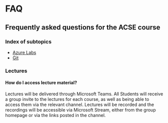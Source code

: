 # FAQ
## Frequently asked questions for the ACSE course

### Index of subtopics

* [Azure Labs](azureLabs.md)
* [Git](git.md)


### Lectures


#### How do I access lecture material?

Lectures will be delivered through Microsoft Teams. All Students will receive a group invite to the lectures for each course, as well as being able to access them via the relevant channel. Lectures will be recorded and the recordings will be accessible via Microsoft Stream, either from the group homepage or via the links posted in the channel.
